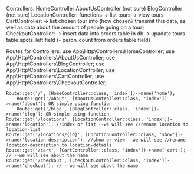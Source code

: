 Controllers:
    HomeController
    AboutUsController (not sure)
    BlogController (not sure)
    LocationController: functions 
                                -> list tours
                                -> view tours
    CartController: 
                    -> list chosen tour info (how chosen? transmit this data, as well as data about the amount of people going on a tour)
    CheckoutController:
                        -> insert data into orders table in db
                        -> upadate tours table spots_left field (- peron_count from orders table field)


Routes for Controllers:
    use App\Http\Controllers\HomeController;
    use App\Http\Controllers\AboutUsController;
    use App\Http\Controllers\BlogController;
    use App\Http\Controllers\LocationController;
    use App\Http\Controllers\CartController;
    use App\Http\Controllers\CheckoutController;

    Route::get('/', [HomeController::class, 'index'])->name('home');
        Route::get('/about', [AboutUsController::class, 'index'])->name('about'); OR simple using function
        Route::get('/blog', [BlogController::class, 'index'])->name('blog'); OR simple using function
    Route::get('/locations', [LocationController::class, 'index'])->name('location'); //index or list --we will see //rename location to location-list
    Route::get('/locations/{id}', [LocationController::class, 'show'])->name('location-description'); //show or view --we will see //rename location-description to location-details
    Route::get('/cart', [CartController::class, 'index'])->name('cart'); // --we will see about the name
    Route::get('/checkout', [CheckoutController::class, 'index'])->name('checkout'); // --we will see about the name
